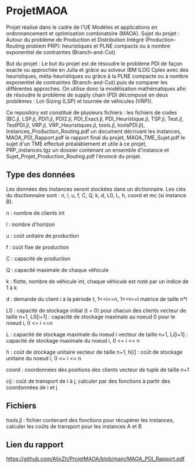 # ProjetMAOA

Projet réalisé dans le cadre de l'UE Modèles et applications en ordonnancement et optimisation combinatoire (MAOA).
Sujet du projet : Autour du problème de Production et Distribution Intégré (Production-Routing problem PRP): heuristiques et PLNE compacts ou à nombre exponentiel de contraintes (Branch-and-Cut)

But du projet : Le but du projet est de résoudre le problème PDI de façon exacte ou approchée en Julia et grâce au solveur IBM ILOG Cplex avec des heuristiques, méta-heuristiques ou grâce à la PLNE compacte ou à nombre exponentiel de contraintes (Branch-and-Cut) puis de comparer les différentes approches.
On utilise donc la modélisation mathématiques afin de résoudre le problème de supply chain (PDI décomposé en deux problèmes : Lot-Sizing (LSP) et tournée de
véhicules (VRP)).

Ce repository est constitué de plusieurs fichiers : les fichiers de codes (BC.jl, LSP.jl, PDI1.jl, PDI2.jl, PDI_Exact.jl, PDI_Heuristique.jl, TSP.jl, Test.jl, TestPDI.jl, VRP.jl, VRP_Heuristiques.jl, tools.jl, toolsPDI.jl), Instances_Production_Routing.pdf un document décrivant les instances, MAOA_PDI_Rapport.pdf le rapport final du projet, MAOA_TME_Sujet.pdf le sujet d'un TME effectué préalablement et utile à ce projet, PRP_instances.tgz un dossier contenant un ensemble d'instance et Sujet_Projet_Production_Routing.pdf l'énoncé du projet.

## Type des données

Les données des instances seront stockées dans un dictionnaire. Les clés du disctionnaire sont : n, l, u, f, C, Q, k, d, L0, L, h, coord et mc (si instance B).

n : nombre de clients
    int

l : nombre d'horizon

u : coût unitaire de production

f : coût fixe de production

C : capacité de production

Q : capacité maximale de chaque véhicule

k : flotte, nombre de véhicule
    int, chaque véhicule est noté par un indice de 1 à k

d : demande du client i à la période t, 1<=i<=n, 1<=t<=l
    matrice de taille n*l

L0 : capacité de stockage initial (t = 0) pour chacun des clients
     vecteur de taille n+1, L0[i+1] : capacité de stockage maximale au noeud 0 pour le noeud i, 0 <= i <=n
     
L : capacité de stockage maximale du noeud i
     vecteur de taille n+1, Li[i+1] : capacité de stockage maximale du noeud i, 0 <= i <= n
     
h : coût de stockage unitaire
    vecteur de taille n+1, h[i] : coût de stockage unitaire du noeud i,  0 <= i <= n
    
coord : coordonnées des positions des clients
        vecteur de tuple de taille n+1

cij : coût de transport de i à j, calculer par des fonctions à partir des coordonnées de i et j
    
## Fichiers 

tools.jl : fichier contenant des fonctions pour récupérer les instances, calculer les coûts de transport pour les instances A et B


## Lien du rapport
https://github.com/AlixZh/ProjetMAOA/blob/main/MAOA_PDI_Rapport.pdf
